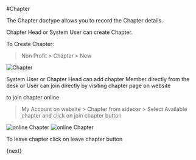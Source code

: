 <!-- add-breadcrumbs -->
#Chapter

The Chapter doctype allows you to record the Chapter details.

Chapter Head or System User can create Chapter.

To Create Chapter:

> Non Profit > Chapter > New

<img class="screenshot" alt="Chapter" src="{{docs_base_url}}/v12/assets/img/non_profit/chapter/chapter.png">

System User or Chapter Head can add chapter Member directly from the desk or
User can join directly by visiting chapter page on website

to join chapter online

> My Account on website > Chapter from sidebar > Select Available chapter and click on join chapter button

<img class="screenshot" alt="online Chapter" src="{{docs_base_url}}/v12/assets/img/non_profit/chapter/online_chapter.png">

<img class="screenshot" alt="online Chapter" src="{{docs_base_url}}/v12/assets/img/non_profit/chapter/online_chapter_join.png">


To leave chapter click on leave chapter button

{next}